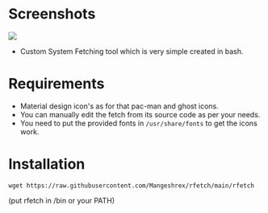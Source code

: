 
# Screenshots

<img src="https://raw.githubusercontent.com/Mangeshrex/rfetch/main/screenshots/rfetch.png">


- Custom System Fetching tool which is very simple created in bash. 

# Requirements 
- Material design icon's as for that pac-man and ghost icons. 
- You can manually edit the fetch from its source code as per your needs. 
- You need to put the provided fonts in `/usr/share/fonts` to get the icons work. 

# Installation 

 ```
 wget https://raw.githubusercontent.com/Mangeshrex/rfetch/main/rfetch
 ```

 (put rfetch in /bin or your PATH)

 ```
